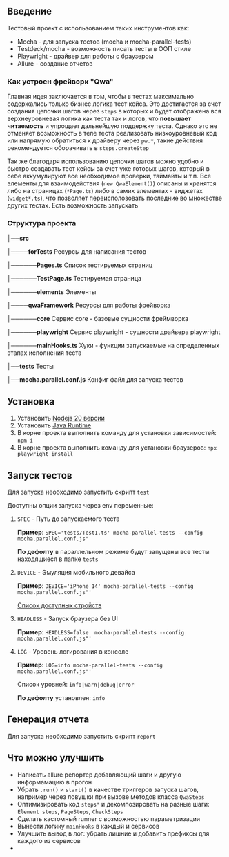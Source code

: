 ## Введение

Тестовый проект с использованием таких инструментов как:

-   Mocha - для запуска тестов (mocha и mocha-parallel-tests)
-   Testdeck/mocha - возможность писать тесты в ООП стиле
-   Playwright - драйвер для работы с браузером
-   Allure - создание отчетов

### Как устроен фрейворк "Qwa"

Главная идея заключается в том, чтобы в тестах максимально содержались только бизнес логика тест кейса.
Это достигается за счет создания цепочки шагов через `steps` в которых и будет отображена вся верхнеуровневая логика как теста так и логов, что **повышает читаемость** и упрощает дальнейшую поддержку теста.
Однако это не отменяет возможность в теле теста реализовать низкоуровневый код или напрямую обратиться к драйверу через `pw.*`, такие действия рекомендуется оборачивать в `steps.createStep`

Так же благодаря использованию цепочки шагов можно удобно и быстро создавать тест кейсы за счет уже готовых шагов, который в себе аккумулируют все необходимое проверки, таймайты и т.п.
Все элементы для взаимодействия (`new QwaElement()`) описаны и хранятся либо на страницах (`*Page.ts`) либо в самих элементах - виджетах (`widget*.ts`), что позволяет переисполозовать последние во множестве других тестах.
Есть возможность запускать

### Структура проекта

│──**src**  

│────**forTests** Ресурсы для написания тестов

│──────**Pages.ts** Список тестируемых страниц

│──────**TestPage.ts** Тестируемая страница

│──────**elements** Элементы

│────**qwaFramework** Ресурсы для работы фрейворка

│──────**core** Сервис core - базовые сущности фреймворка

│──────**playwright** Сервис playwright - сущности драйвера playwright

│──────**mainHooks.ts** Хуки - функции запускаемые на определенных этапах исполнения теста

│──**tests** Тесты

│──**mocha.parallel.conf.js** Конфиг файл для запуска тестов


## Установка

1. Установить [Nodejs 20 версии](https://nodejs.org/en)
2. Установить [Java Runtime](https://www.java.com/en/download/manual.jsp)
3. В корне проекта выполнить команду для установки зависимостей: `npm i`
4. В корне проекта выполнить команду для установки браузеров: `npx playwright install`

## Запуск тестов

Для запуска необходимо запустить скрипт `test`

Доступны опции запуска через env переменные:

1. `SPEC` - Путь до запускаемого теста

    **Пример**: `SPEC='tests/Test1.ts' mocha-parallel-tests --config mocha.parallel.conf.js"`

    **По дефолту** в параллельном режиме будут запущены все тесты находящиеся в папке `tests`

2. `DEVICE` - Эмуляция мобильного девайса

    **Пример**: `DEVICE='iPhone 14' mocha-parallel-tests --config mocha.parallel.conf.js"'`

    [Cписок доступных стройств](https://github.com/microsoft/playwright/blob/main/packages/playwright-core/src/server/deviceDescriptorsSource.json)

3. `HEADLESS` - Запуск браузера без UI 

    **Пример**: `HEADLESS=false  mocha-parallel-tests --config mocha.parallel.conf.js"'`

4. `LOG` - Уровень логирования в консоле

    **Пример**: `LOG=info mocha-parallel-tests --config mocha.parallel.conf.js"'`

    Список уровней: `info|warn|debug|error`

    **По дефолту** установлен: `info`

## Генерация отчета

Для запуска необходимо запустить скрипт `report`

## Что можно улучшить

-   Написать allure репортер добавляющий шаги и другую информамацию в прогон
-   Убрать `.run()` и `start()` в качестве триггеров запуска шагов, например через ловушки при вызове методов класса `QwaSteps`
-   Оптимизировать код `steps*` и декомпозировать на разные шаги: `Element steps`, `PageSteps`, `CheckSteps`
-   Сделать кастомный runner с возможностью параметризации
-   Вынести логику `mainHooks` в каждый и сервисов
-   Улучшить вывод в лог: убрать лишние и добавить префиксы для каждого из сервисов
-
